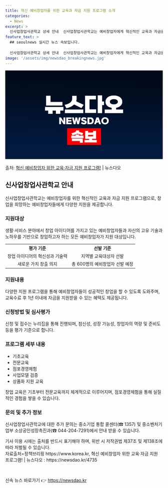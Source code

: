 ```yaml
---
title: 혁신 예비창업자를 위한 교육과 자금 지원 프로그램 소개
categories:
  - News
excerpt: >
  신사업창업사관학교 상세 안내  신사업창업사관학교는 예비창업자에게 혁신적인 교육과 자금을 지원하여 성공적인 창…
feature_text: >
  ## seoulnews 실시간 뉴스 속보입니다.

  신사업창업사관학교 상세 안내  신사업창업사관학교는 예비창업자에게 혁신적인 교육과 자금을 지원하여 성공적인 창…
image: '/assets/img/newsdao_breakingnews.jpg'
---
```


![뉴스다오 속보](/assets/img/newsdao_breakingnews.jpg)

<p>출처: <a href="https://newsdao.kr/4735" rel="dofollow">혁신 예비창업자 위한 교육·자금 지원 프로그램!</a> | 뉴스다오</p>

<h2 data-ke-size="size26">신사업창업사관학교 안내</h2>
<p data-ke-size="size16">신사업창업사관학교는 예비창업자를 위한 혁신적인 교육과 자금 지원 프로그램으로, 창업을 희망하는 예비창업자들에게 다양한 지원을 제공합니다.</p>

<h3>지원대상</h3>
<p data-ke-size="size16">생활·서비스 분야에서 창업 아이디어를 가지고 있는 예비창업자들과 자신의 고유 기술과 노하우를 기반으로 창업하고자 하는 모든 예비창업자가 지원 대상입니다.</p>

<table>
	<tr>
		<td style="text-align: center; height: 17px;"><b>평가 기준</b></td>
		<td style="text-align: center; height: 17px;"><b>선발 기준</b></td>
	</tr>
	<tr>
		<td style="text-align: center; height: 17px;">창업 아이디어의 혁신성과 기술력</td>
		<td style="text-align: center; height: 17px;">지역별 교육대상자 선발</td>
	</tr>
	<tr>
		<td style="text-align: center; height: 17px;">새로운 가치 창출 의지</td>
		<td style="text-align: center; height: 17px;">총 600명의 예비창업자 선발 예정</td>
	</tr>
</table>

<h3>지원내용</h3>
<p data-ke-size="size16">다양한 지원 프로그램을 통해 예비창업자들이 성공적인 창업을 할 수 있도록 도와주며, 교육수료 후 1년 이내에 자금을 지원받을 수 있는 혜택도 제공됩니다.</p>

<h3>신청방법 및 심사평가</h3>
<p data-ke-size="size16">신청 및 접수는 누리집을 통해 진행되며, 참신성, 성장 가능성, 창업자의 역량 및 준비도 등을 평가 기준으로 합니다.</p>

<h3>프로그램 세부 내용</h3>
<ul>
	<li>기초교육</li>
	<li>전문교육</li>
	<li>점포경영체험</li>
	<li>사업모델 검증</li>
	<li>상품화 지원 교육</li>
</ul>

<p data-ke-size="size16">창업 교육은 기초부터 전문교육까지 체계적으로 이루어지며, 점포경영체험을 통해 실질적인 경험을 쌓을 수 있습니다.</p>

<h3>문의 및 추가 정보</h3>
<p data-ke-size="size16">신사업창업사관학교에 대한 추가 문의는 중소기업 통합 콜센터(☎ 1357) 및 중소벤처기업부 소상공인성장촉진과(☎ 044-204-7291)에서 안내 받을 수 있습니다.</p>

<p data-ke-size="size16">기사 이용 시에는 출처를 반드시 표기해야 하며, 위반 시 저작권법 제37조 및 제138조에 따라 처벌될 수 있습니다. <br> 자료출처=정책브리핑 https://www.korea.kr, 혁신 예비창업자 위한 교육·자금 지원 프로그램! | 뉴스다오  : https://newsdao.kr/4735</p>
<p data-ke-size="size16">&nbsp;</p> 

신속 뉴스 바로가기 👉 <a href="https://newsdao.kr" rel="dofollow">https://newsdao.kr</a>


